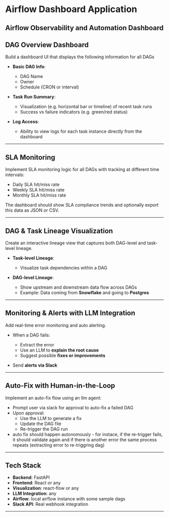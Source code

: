 # Airflow Dashboard Application

## Airflow Observability and Automation Dashboard

## DAG Overview Dashboard

Build a dashboard UI that displays the following information for all DAGs

- **Basic DAG Info**:
  - DAG Name
  - Owner
  - Schedule (CRON or interval)

- **Task Run Summary**:
  - Visualization (e.g. horizontal bar or timeline) of recent task runs
  - Success vs failure indicators (e.g. green/red status)

- **Log Access**:
  - Ability to view logs for each task instance directly from the dashboard

---

## SLA Monitoring

Implement SLA monitoring logic for all DAGs with tracking at different time intervals:

- Daily SLA hit/miss rate
- Weekly SLA hit/miss rate
- Monthly SLA hit/miss rate

The dashboard should show SLA compliance trends and optionally export this data as JSON or CSV.

---

## DAG & Task Lineage Visualization

Create an interactive lineage view that captures both DAG-level and task-level lineage.

- **Task-level Lineage**:
  - Visualize task dependencies within a DAG

- **DAG-level Lineage**:
  - Show upstream and downstream data flow across DAGs
  - Example: Data coming from **Snowflake** and going to **Postgres**

---

## Monitoring & Alerts with LLM Integration

Add real-time error monitoring and auto alerting.

- When a DAG fails:
  - Extract the error
  - Use an LLM to **explain the root cause**
  - Suggest possible **fixes or improvements**
  
- Send **alerts via Slack**

---

## Auto-Fix with Human-in-the-Loop

Implement an auto-fix flow using an llm agent:

- Prompt user via slack for approval to auto-fix a failed DAG
- Upon approval:
  - Use the LLM to generate a fix
  - Update the DAG file
  - Re-trigger the DAG run
- auto fix should happen autonomously - for instace, if the re-trigger fails, it should validate again and if there is another error the same process repeats (extracting error to re-triggring dag)

---

## Tech Stack

- **Backend**: FastAPI
- **Frontend**: React or any
- **Visualization**: react-flow or any
- **LLM Integration**: any
- **Airflow**: local airflow instance with some sample dags
- **Slack API**: Real webhook integration

---
